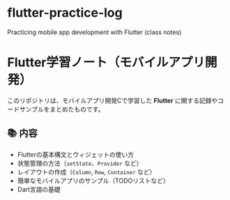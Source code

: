 # flutter-practice-log
Practicing mobile app development with Flutter (class notes)
# Flutter学習ノート（モバイルアプリ開発）

このリポジトリは、モバイルアプリ開発Cで学習した **Flutter** に関する記録やコードサンプルをまとめたものです。

## 📚 内容

- Flutterの基本構文とウィジェットの使い方
- 状態管理の方法（`setState`、`Provider` など）
- レイアウトの作成（`Column`, `Row`, `Container` など）
- 簡単なモバイルアプリのサンプル（TODOリストなど）
- Dart言語の基礎
